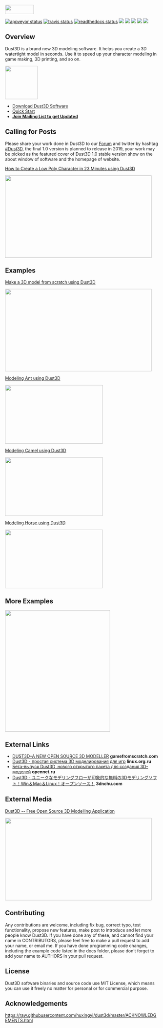 <a href="https://dust3d.org" target="_blank"><image src="https://dust3d.org/images/dust3d-logo-wide.png" width="94" height="30"></a>

[![appveyor status](https://ci.appveyor.com/api/projects/status/github/huxingyi/dust3d?branch=master&svg=true)](https://ci.appveyor.com/project/huxingyi/dust3d) [![travis status](https://travis-ci.org/huxingyi/dust3d.svg?branch=master)](https://travis-ci.org/huxingyi/dust3d) [![readthedocs status](https://readthedocs.org/projects/dust3d/badge/?version=latest)](http://docs.dust3d.org/en/latest/?badge=latest) [![](https://img.shields.io/twitter/follow/jeremyhu2016.svg?label=%20%40follow&style=social)](https://twitter.com/jeremyhu2016) [![](https://img.shields.io/badge/mailing%20list%20-join-blue.svg)](https://www.freelists.org/list/dust3d) [![](https://img.shields.io/discourse/https/dust3d.discourse.group/status.svg)](https://dust3d.discourse.group/) [![](https://img.shields.io/discord/607531208926167042)](https://discord.gg/7Qqg6tQ) [![](https://img.shields.io/github/downloads/huxingyi/dust3d/total.svg)](http://docs.dust3d.org/en/latest/install.html)

Overview
----------

Dust3D is a brand new 3D modeling software. It helps you create a 3D watertight model in seconds. Use it to speed up your character modeling in game making, 3D printing, and so on.  

<a href="https://blogs.dust3d.org/2019/07/18/dust3d-awarded-epic-megagrants/"><img width="106" height="109" src="https://dust3d.org/images/EpicMegaGrants_Badge_Dark.png" /></a>  

- [Download Dust3D Software](http://docs.dust3d.org/en/latest/install.html)  
- [Quick Start](http://docs.dust3d.org)  
- __[Join Mailing List to get Updated](https://www.freelists.org/list/dust3d)__  

Calling for Posts
--------------------
Please share your work done in Dust3D to our [Forum](https://dust3d.discourse.group) and twitter by hashtag [#Dust3D](https://twitter.com/hashtag/Dust3D), the final 1.0 version is planned to release in 2019, your work may be picked as the featured cover of Dust3D 1.0 stable version show on the about window of software and the homepage of website.

[How to Create a Low Poly Character in 23 Minutes using Dust3D](https://youtu.be/o20vuammC6A)

<a href="https://youtu.be/o20vuammC6A" target="_blank"><image src="https://raw.githubusercontent.com/Dust3D-Modeling/10minuteseveryday/master/jeremyhu2016/medieval-horse/how-to-create-a-low-poly-character-in-23-minutes-using-dust3d.png" width="480" height="270"></a>

Examples
----------------------
[Make a 3D model from scratch using Dust3D](https://youtu.be/wQerDObDjOs)

<a href="https://youtu.be/wQerDObDjOs" target="_blank"><image src="https://raw.githubusercontent.com/huxingyi/dust3d/master/docs/examples/modeling-mosquito/make-a-3d-model-from-scratch-using-dust3d-video-thumbnail.png" width="480" height="270"></a>

[Modeling Ant using Dust3D](http://docs.dust3d.org/en/latest/examples/modeling-ant/index.html)  

<a href="http://docs.dust3d.org/en/latest/examples/modeling-ant/index.html">
<image src="https://raw.githubusercontent.com/huxingyi/dust3d/master/docs/examples/modeling-ant/modeling-ant-dust3d-screenshot.png" width="320" height="192"></a>

[Modeling Camel using Dust3D](http://docs.dust3d.org/en/latest/examples/modeling-camel/index.html)  

<a href="http://docs.dust3d.org/en/latest/examples/modeling-camel/index.html">
<image src="https://raw.githubusercontent.com/huxingyi/dust3d/master/docs/examples/modeling-camel/modeling-camel-dust3d-screenshot.png" width="320" height="192"></a>

[Modeling Horse using Dust3D](http://docs.dust3d.org/en/latest/examples/modeling-horse/index.html)  

<a href="http://docs.dust3d.org/en/latest/examples/modeling-horse/index.html">
<image src="https://raw.githubusercontent.com/huxingyi/dust3d/master/docs/examples/modeling-horse/modeling-horse-dust3d-screenshot.png" width="320" height="192"></a>

More Examples
---------------------
<a href="https://github.com/Dust3D-Modeling/10minuteseveryday"><image src="https://dust3d.org/images/10minuteseveryday-preview.png" width="344" height="398"></a>

External Links
-------------
- [DUST3D–A NEW OPEN SOURCE 3D MODELLER](http://www.gamefromscratch.com/post/2018/04/20/Dust3D-A-New-Open-Source-3D-Modeller.aspx) **gamefromscratch.com**  
- [Dust3D - простая система 3D моделирования для игр](https://www.linux.org.ru/news/opensource/14198146) **linux.org.ru**  
- [Бета-выпуск Dust3D, нового открытого пакета для создания 3D-моделей](https://www.opennet.ru/opennews/art.shtml?num=49694) **opennet.ru**  
- [Dust3D - ユニークなモデリングフローが印象的な無料の3Dモデリングソフト！Win＆Mac＆Linux！オープンソース！](https://3dnchu.com/archives/dust3d/) **3dnchu.com**  

External Media
-------------
[Dust3D -- Free Open Source 3D Modelling Application](https://www.youtube.com/watch?v=YBnEQk_5D70)

<a href="https://www.youtube.com/watch?v=YBnEQk_5D70" target="_blank"><image src="https://raw.githubusercontent.com/huxingyi/dust3d/master/docs/images/dust3d-free-open-source-3d-modelling-application-video-thumbnail.png" width="480" height="270"></a>

Contributing
---------------
Any contributions are welcome, including fix bug, correct typo, test functionality, propose new features, make post to introduce and let more people know Dust3D. If you have done any of these, and cannot find your name in CONTRIBUTORS, please feel free to make a pull request to add your name, or email me.
If you have done programming code changes, including the example code listed in the docs folder, please don’t forget to add your name to AUTHORS in your pull request.

License
-----------
Dust3D software binaries and source code use MIT License, which means you can use it freely no matter for personal or for commercial purpose.

Acknowledgements
-------------------
https://raw.githubusercontent.com/huxingyi/dust3d/master/ACKNOWLEDGEMENTS.html
